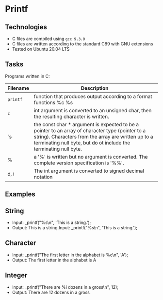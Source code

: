 # Printf

## Technologies
* C files are compiled using `gcc 9.3.0`
* C files are written according to the standard C89 with GNU extensions
* Tested on Ubuntu 20.04 LTS

## Tasks
Programs written in C:

| Filename | Description |
| -------- | -----------|
| `printf` | function that produces output according to a format functions %c %s |
| `c` | int argument is converted to an unsigned char, then the resulting character is written. |
| `s | the const char * argument is expected to be a pointer to an array of character type (pointer to a string). Characters from the array are written up to a terminating null byte, but do ot include the terminating null byte. |
| % | a '%' is written but no argument is converted. The complete version specification is '%%'.|
| d, i | The int argument is converted to signed decimal notation|

## Examples

## String
* Input: _printf("%s\n", 'This is a string.');
* Output: This is a string.Input: _printf("%s\n", 'This is a string.');

## Character
* Input: _printf("The first letter in the alphabet is %c\n", 'A');
* Output: The first letter in the alphabet is A

## Integer
* Input: _printf("There are %i dozens in a gross\n", 12);
* Output: There are 12 dozens in a gross
